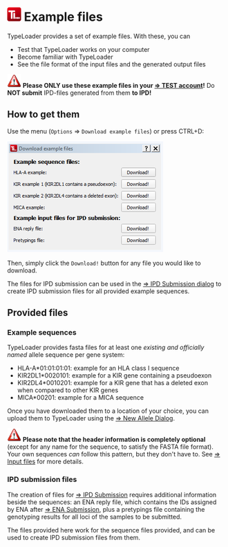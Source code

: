 # ![Icon](images/TypeLoader_32.png) Example files

TypeLoader provides a set of example files. With these, you can

 * Test that TypeLoader works on your computer
 * Become familiar with TypeLoader
 * See the file format of the input files and the generated output files

![Pic](images/icon_important.png) **Please ONLY use these example files in your [=> TEST account](users_test.md)!** Do **NOT submit** IPD-files generated from them **to IPD!**

## How to get them
Use the menu (`Options` => `Download example files`) or press CTRL+D:

![important](images/example_files_dialog.png)

Then, simply click the `Download!` button for any file you would like to download.

The files for IPD submission can be used in the [=> IPD Submission dialog](submission_ipd.md) to create IPD submission files for all provided example sequences.

## Provided files

### Example sequences
TypeLoader provides fasta files for at least one *existing and officially named* allele sequence per gene system:

 * HLA-A*01:01:01:01: example for an HLA class I sequence
 * KIR2DL1*0020101: example for a KIR gene containing a pseudoexon
 * KIR2DL4*0010201: example for a KIR gene that has a deleted exon when compared to other KIR genes
 * MICA*00201: example for a MICA sequence

Once you have downloaded them to a location of your choice, you can upload them to TypeLoader using the [=> New Allele Dialog](new_allele.md).

![Pic](images/icon_important.png) **Please note that the header information is completely optional** (except for any name for the sequence, to satisfy the FASTA file format). Your own sequences *can* follow this pattern, but they don't have to. See [=> Input files](input_files.md) for more details.

### IPD submission files
The creation of files for [=> IPD Submission](submission_ipd.md) requires additional information beside the sequences: an ENA reply file, which contains the IDs assigned by ENA after [=> ENA Submission](submission_ena.md), plus a pretypings file containing the genotyping results for all loci of the samples to be submitted. 

The files provided here work for the sequence files provided, and can be used to create IPD submission files from them. 

